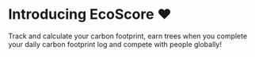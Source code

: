 # Introducing EcoScore ♥️

Track and calculate your carbon footprint, earn trees when you complete your daily carbon footprint log and compete with people globally!

